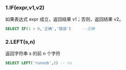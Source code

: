 ### 1.IF(expr,v1,v2)

如果表达式 expr 成立，返回结果 v1；否则，返回结果 v2。

```sql
SELECT IF(1 > 0,'正确','错误')     --正确
```

### 2.LEFT(s,n)

 返回字符串 s 的前 n 个字符

```sql
SELECT LEFT('runoob',2) -- ru
```

